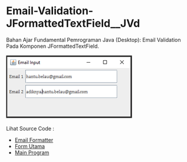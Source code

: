 # Email-Validation-JFormattedTextField__JVd
Bahan Ajar Fundamental Pemrograman Java (Desktop): Email Validation Pada Komponen JFormattedTextField.<br><br>
<img src="https://github.com/RizkyKhapidsyah/Email-Validation-JFormattedTextField__JVd/blob/master/results/001.PNG"><br><br>
Lihat Source Code :<br>
- <a href="https://github.com/RizkyKhapidsyah/Email-Validation-JFormattedTextField__JVd/blob/master/src/com/rk/EmailFormatter.java">Email Formatter</a><br>
- <a href="https://github.com/RizkyKhapidsyah/Email-Validation-JFormattedTextField__JVd/blob/master/src/com/rk/FormUtama.java">Form Utama</a><br>
- <a href="https://github.com/RizkyKhapidsyah/Email-Validation-JFormattedTextField__JVd/blob/master/src/MainProgram.java">Main Program</a>
